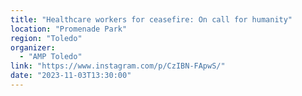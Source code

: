 ```yaml
---
title: "Healthcare workers for ceasefire: On call for humanity"
location: "Promenade Park"
region: "Toledo"
organizer:
  - "AMP Toledo"
link: "https://www.instagram.com/p/CzIBN-FApwS/"
date: "2023-11-03T13:30:00"
---
```

